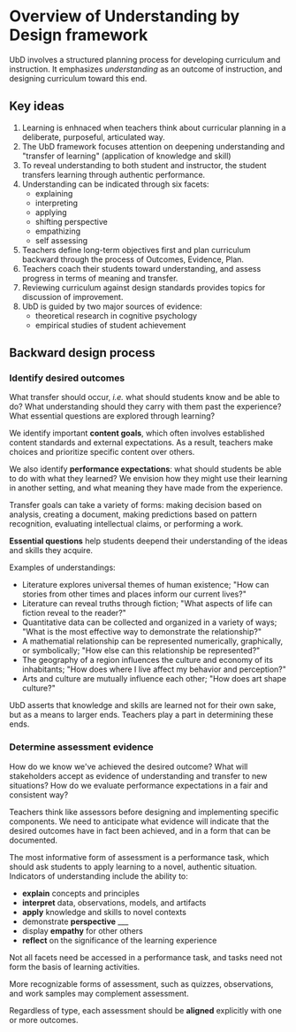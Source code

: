 # Overview of Understanding by Design framework

UbD involves a structured planning process for developing curriculum and instruction. It emphasizes *understanding* as an outcome of instruction, and designing curriculum toward this end.

## Key ideas

1. Learning is enhnaced when teachers think about curricular planning in a deliberate, purposeful, articulated way.
2. The UbD framework focuses attention on deepening understanding and "transfer of learning" (application of knowledge and skill)
3. To reveal understanding to both student and instructor, the student transfers learning through authentic performance. 
4. Understanding can be indicated through six facets:
    - explaining
    - interpreting
    - applying
    - shifting perspective
    - empathizing
    - self assessing
5. Teachers define long-term objectives first and plan curriculum backward through the process of Outcomes, Evidence, Plan.
6. Teachers coach their students toward understanding, and assess progress in terms of meaning and transfer.
7. Reviewing curriculum against design standards provides topics for discussion of improvement.
8. UbD is guided by two major sources of evidence:
    - theoretical research in cognitive psychology
    - empirical studies of student achievement


## Backward design process 


### Identify desired outcomes

What transfer should occur, *i.e.* what should students know and be able to do? What understanding should they carry with them past the experience? What essential questions are explored through learning?

We identify important **content goals**, which often involves established content standards and external expectations. As a result, teachers make choices and prioritize specific content over others.

We also identify **performance expectations**: what should students be able to do with what they learned? We envision how they might use their learning in another setting, and what meaning they have made from the experience.

Transfer goals can take a variety of forms: making decision based on analysis, creating a document, making predictions based on pattern recognition, evaluating intellectual claims, or performing a work.

**Essential questions** help students deepend their understanding of the ideas and skills they acquire.

Examples of understandings:

- Literature explores universal themes of human existence; "How can stories from other times and places inform our current lives?"
- Literature can reveal truths through fiction; "What aspects of life can fiction reveal to the reader?"
- Quantitative data can be collected and organized in a variety of ways; "What is the most effective way to demonstrate the relationship?"
- A mathematial relationship can be represented numerically, graphically, or symbolically; "How else can this relationship be represented?"
- The geography of a region influences the culture and economy of its inhabitants; "How does where I live affect my behavior and perception?"
- Arts and culture are mutually influence each other; "How does art shape culture?"

UbD asserts that knowledge and skills are learned not for their own sake, but as a means to larger ends. Teachers play a part in determining these ends.


### Determine assessment evidence

How do we know we've achieved the desired outcome? What will stakeholders accept as evidence of understanding and transfer to new situations? How do we evaluate performance expectations in a fair and consistent way?

Teachers think like assessors before designing and implementing specific components. We need to anticipate what evidence will indicate that the desired outcomes have in fact been achieved, and in a form that can be documented. 

The most informative form of assessment is a performance task, which should ask students to apply learning to a novel, authentic situation. Indicators of understanding include the ability to:

- **explain** concepts and principles
- **interpret** data, observations, models, and artifacts
- **apply** knowledge and skills to novel contexts
- demonstrate **perspective** ___
- display **empathy** for other others
- **reflect** on the significance of the learning experience

Not all facets need be accessed in a performance task, and tasks need not form the basis of learning activities.

More recognizable forms of assessment, such as quizzes, observations, and work samples may complement assessment.

Regardless of type, each assessment should be **aligned** explicitly with one or more outcomes.
